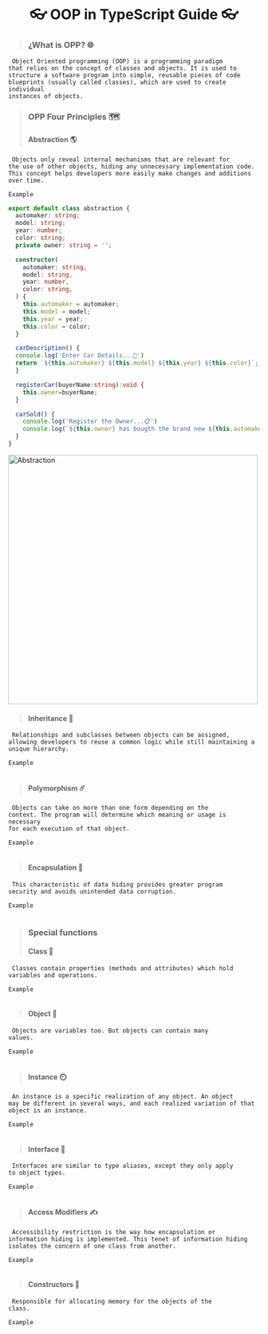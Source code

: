 <h1 align="center"> 👓 OOP in TypeScript Guide 👓 </h1>

>### ¿What is OPP? 🌐
<code> Object Oriented programming (OOP) is a programming paradigm that relies on the concept of classes and objects. It is used to structure a software program into simple, reusable pieces of code blueprints (usually called classes), which are used to create individual instances of objects. </code>

>### OPP Four Principles 🗺️
>#### Abstraction 🌎
<code> Objects only reveal internal mechanisms that are relevant for the use of other objects, hiding any unnecessary implementation code. This concept helps developers more easily make changes and additions over time. </code>

`Example`
```typescript 
export default class abstraction {
  automaker: string;
  model: string;
  year: number;
  color: string;
  private owner: string = '';

  constructor(
    automaker: string,
    model: string,
    year: number,
    color: string,
  ) {
    this.automaker = automaker;
    this.model = model;
    this.year = year;
    this.color = color;
  } 

  carDescription() {
  console.log('Enter Car Details...🚗')
  return `${this.automaker} ${this.model} ${this.year} ${this.color}`;
  }

  registerCar(buyerName:string):void {
    this.owner=buyerName;
  }

  carSold() {
    console.log('Register the Owner...📋')
    console.log(`${this.owner} has bougth the brand new ${this.automaker} ${this.model} ${this.year}!!`);
  }
}
```
<img src="./assets/abstraction.gif" alt="Abstraction" width="500">

>#### Inheritance 👥
<code> Relationships and subclasses between objects can be assigned, allowing developers to reuse a common logic while still maintaining a unique hierarchy.</code>

`Example`
```typescript 
```

>#### Polymorphism ☄️  
<code> Objects can take on more than one form depending on the context. The program will determine which meaning or usage is necessary for each execution of that object. </code>

`Example`
```typescript 
```

>#### Encapsulation 🧱
<code> This characteristic of data hiding provides greater program security and avoids unintended data corruption. </code>  

`Example`
```typescript 
```

>### Special functions 
>#### Class 📰
<code> Classes contain properties (methods and attributes) which hold variables and operations.</code>

`Example`
```typescript 
```

>#### Object 🚨
<code> Objects are variables too. But objects can contain many values. </code>

`Example`
```typescript 
```

>#### Instance ⏲️
<code> An instance is a specific realization of any object. An object may be different in several ways, and each realized variation of that object is an instance. </code>

`Example`
```typescript 
```

>#### Interface 📝
<code> Interfaces are similar to type aliases, except they only apply to object types. </code>

`Example`
```typescript 
```

>#### Access Modifiers ✍️
<code> Accessibility restriction is the way how encapsulation or information hiding is implemented. This tenet of information hiding isolates the concern of one class from another. </code>

`Example`
```typescript 
```

>#### Constructors 🚧
<code> Responsible for allocating memory for the objects of the class. </code>

`Example`
```typescript 
```
